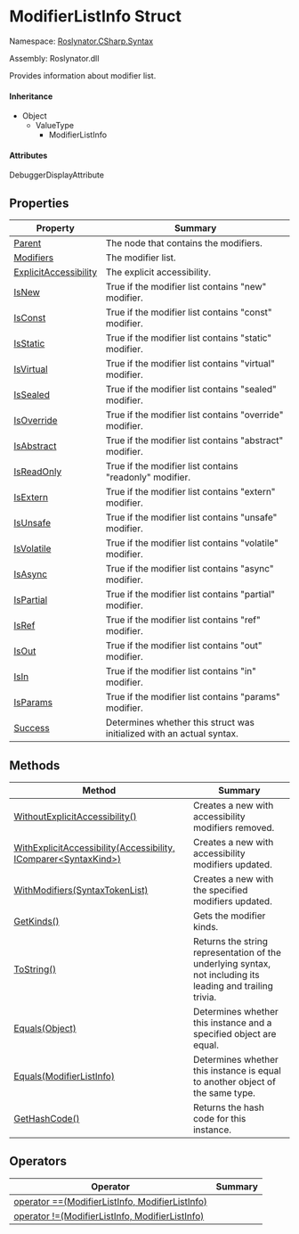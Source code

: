 # ModifierListInfo Struct

Namespace: [Roslynator.CSharp.Syntax](../README.md)

Assembly: Roslynator\.dll


Provides information about modifier list\.

#### Inheritance

* Object
  * ValueType
    * ModifierListInfo

#### Attributes

DebuggerDisplayAttribute

## Properties

| Property| Summary|
| --- | --- |
| [Parent](Parent/README.md) | The node that contains the modifiers\. |
| [Modifiers](Modifiers/README.md) | The modifier list\. |
| [ExplicitAccessibility](ExplicitAccessibility/README.md) | The explicit accessibility\. |
| [IsNew](IsNew/README.md) | True if the modifier list contains "new" modifier\. |
| [IsConst](IsConst/README.md) | True if the modifier list contains "const" modifier\. |
| [IsStatic](IsStatic/README.md) | True if the modifier list contains "static" modifier\. |
| [IsVirtual](IsVirtual/README.md) | True if the modifier list contains "virtual" modifier\. |
| [IsSealed](IsSealed/README.md) | True if the modifier list contains "sealed" modifier\. |
| [IsOverride](IsOverride/README.md) | True if the modifier list contains "override" modifier\. |
| [IsAbstract](IsAbstract/README.md) | True if the modifier list contains "abstract" modifier\. |
| [IsReadOnly](IsReadOnly/README.md) | True if the modifier list contains "readonly" modifier\. |
| [IsExtern](IsExtern/README.md) | True if the modifier list contains "extern" modifier\. |
| [IsUnsafe](IsUnsafe/README.md) | True if the modifier list contains "unsafe" modifier\. |
| [IsVolatile](IsVolatile/README.md) | True if the modifier list contains "volatile" modifier\. |
| [IsAsync](IsAsync/README.md) | True if the modifier list contains "async" modifier\. |
| [IsPartial](IsPartial/README.md) | True if the modifier list contains "partial" modifier\. |
| [IsRef](IsRef/README.md) | True if the modifier list contains "ref" modifier\. |
| [IsOut](IsOut/README.md) | True if the modifier list contains "out" modifier\. |
| [IsIn](IsIn/README.md) | True if the modifier list contains "in" modifier\. |
| [IsParams](IsParams/README.md) | True if the modifier list contains "params" modifier\. |
| [Success](Success/README.md) | Determines whether this struct was initialized with an actual syntax\. |

## Methods

| Method| Summary|
| --- | --- |
| [WithoutExplicitAccessibility()](WithoutExplicitAccessibility/README.md) | Creates a new  with accessibility modifiers removed\. |
| [WithExplicitAccessibility(Accessibility, IComparer\<SyntaxKind>)](WithExplicitAccessibility/README.md) | Creates a new  with accessibility modifiers updated\. |
| [WithModifiers(SyntaxTokenList)](WithModifiers/README.md) | Creates a new  with the specified modifiers updated\. |
| [GetKinds()](GetKinds/README.md) | Gets the modifier kinds\. |
| [ToString()](ToString/README.md) | Returns the string representation of the underlying syntax, not including its leading and trailing trivia\. |
| [Equals(Object)](Equals/README.md) | Determines whether this instance and a specified object are equal\. |
| [Equals(ModifierListInfo)](Equals/README.md) | Determines whether this instance is equal to another object of the same type\. |
| [GetHashCode()](GetHashCode/README.md) | Returns the hash code for this instance\. |

## Operators

| Operator| Summary|
| --- | --- |
| [operator ==(ModifierListInfo, ModifierListInfo)](op_Equality/README.md) | |
| [operator !=(ModifierListInfo, ModifierListInfo)](op_Inequality/README.md) | |


